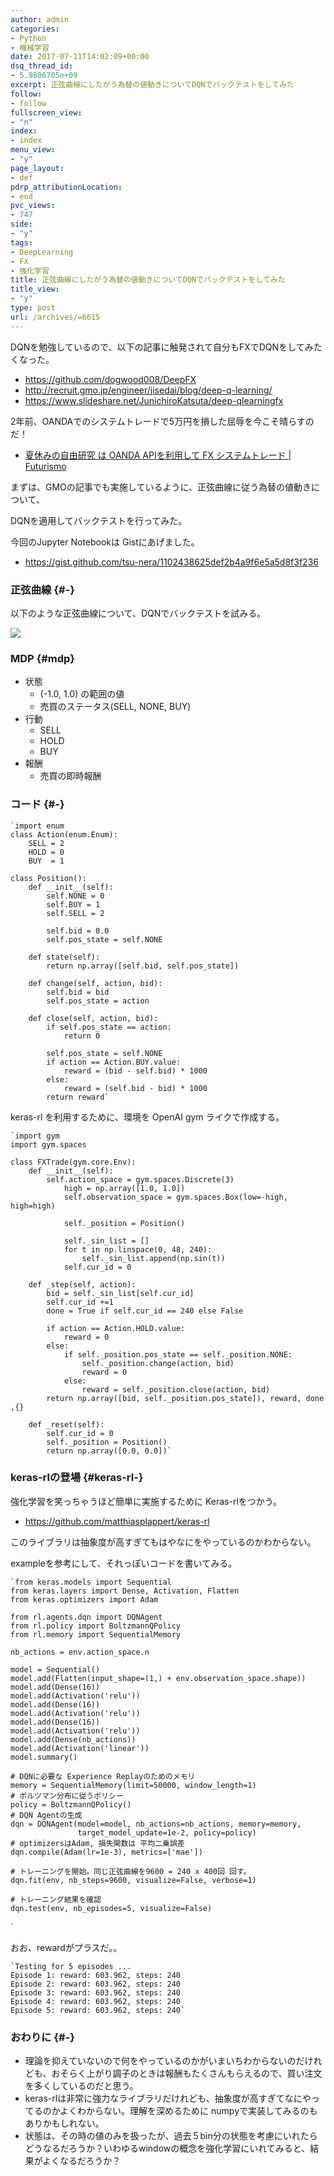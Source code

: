 ```yaml
---
author: admin
categories:
- Python
- 機械学習
date: 2017-07-11T14:02:09+00:00
dsq_thread_id:
- 5.9806705e+09
excerpt: 正弦曲線にしたがう為替の値動きについてDQNでバックテストをしてみた
follow:
- follow
fullscreen_view:
- "n"
index:
- index
menu_view:
- "y"
page_layout:
- def
pdrp_attributionLocation:
- end
pvc_views:
- 747
side:
- "y"
tags:
- DeepLearning
- FX
- 強化学習
title: 正弦曲線にしたがう為替の値動きについてDQNでバックテストをしてみた
title_view:
- "y"
type: post
url: /archives/=6615
---
```


DQNを勉強しているので、以下の記事に触発されて自分もFXでDQNをしてみたくなった。

  * <https://github.com/dogwood008/DeepFX>
  * <http://recruit.gmo.jp/engineer/jisedai/blog/deep-q-learning/>
  * <https://www.slideshare.net/JunichiroKatsuta/deep-qlearningfx>

2年前、OANDAでのシステムトレードで5万円を損した屈辱を今こそ晴らすのだ！

  * [夏休みの自由研究 は OANDA APIを利用して FX システムトレード | Futurismo][1]

まずは、GMOの記事でも実施しているように、正弦曲線に従う為替の値動きについて、
  
DQNを適用してバックテストを行ってみた。

今回のJupyter Notebookは Gistにあげました。

  * <https://gist.github.com/tsu-nera/1102438625def2b4a9f6e5a5d8f3f236>

### 正弦曲線 {#-}

以下のような正弦曲線について、DQNでバックテストを試みる。

![][2]

### MDP {#mdp}

  * 状態 
      * (-1.0, 1.0) の範囲の値
      * 売買のステータス(SELL, NONE, BUY)
  * 行動 
      * SELL
      * HOLD
      * BUY
  * 報酬 
      * 売買の即時報酬

### コード {#-}

    `import enum
    class Action(enum.Enum):
        SELL = 2
        HOLD = 0
        BUY  = 1
    
    class Position():
        def __init__(self):
            self.NONE = 0
            self.BUY = 1
            self.SELL = 2
    
            self.bid = 0.0
            self.pos_state = self.NONE
    
        def state(self):
            return np.array([self.bid, self.pos_state])
    
        def change(self, action, bid):
            self.bid = bid
            self.pos_state = action
    
        def close(self, action, bid):
            if self.pos_state == action:
                return 0
    
            self.pos_state = self.NONE
            if action == Action.BUY.value:
                reward = (bid - self.bid) * 1000
            else:
                reward = (self.bid - bid) * 1000
            return reward`
    

keras-rl を利用するために、環境を OpenAI gym ライクで作成する。

    `import gym
    import gym.spaces
    
    class FXTrade(gym.core.Env):
        def __init__(self):
            self.action_space = gym.spaces.Discrete(3)
                high = np.array([1.0, 1.0])
                self.observation_space = gym.spaces.Box(low=-high, high=high)
    
                self._position = Position()
    
                self._sin_list = []
                for t in np.linspace(0, 48, 240):
                    self._sin_list.append(np.sin(t))
                self.cur_id = 0
    
        def _step(self, action):
            bid = self._sin_list[self.cur_id]
            self.cur_id +=1
            done = True if self.cur_id == 240 else False
    
            if action == Action.HOLD.value:
                reward = 0
            else:
                if self._position.pos_state == self._position.NONE:
                    self._position.change(action, bid)
                    reward = 0
                else:
                    reward = self._position.close(action, bid)
            return np.array([bid, self._position.pos_state]), reward, done ,{}
    
        def _reset(self):
            self.cur_id = 0
            self._position = Position()
            return np.array([0.0, 0.0])`
    

### keras-rlの登場 {#keras-rl-}

強化学習を笑っちゃうほど簡単に実施するために Keras-rlをつかう。

  * <https://github.com/matthiasplappert/keras-rl>

このライブラリは抽象度が高すぎてもはやなにをやっているのかわからない。
  
exampleを参考にして、それっぽいコードを書いてみる。

    `from keras.models import Sequential
    from keras.layers import Dense, Activation, Flatten
    from keras.optimizers import Adam
    
    from rl.agents.dqn import DQNAgent
    from rl.policy import BoltzmannQPolicy
    from rl.memory import SequentialMemory
    
    nb_actions = env.action_space.n
    
    model = Sequential()
    model.add(Flatten(input_shape=(1,) + env.observation_space.shape))
    model.add(Dense(16))
    model.add(Activation('relu'))
    model.add(Dense(16))
    model.add(Activation('relu'))
    model.add(Dense(16))
    model.add(Activation('relu'))
    model.add(Dense(nb_actions))
    model.add(Activation('linear'))
    model.summary()
    
    # DQNに必要な Experience Replayのためのメモリ
    memory = SequentialMemory(limit=50000, window_length=1)
    # ボルツマン分布に従うポリシー
    policy = BoltzmannQPolicy()
    # DQN Agentの生成
    dqn = DQNAgent(model=model, nb_actions=nb_actions, memory=memory,
                   target_model_update=1e-2, policy=policy)
    # optimizersはAdam, 損失関数は 平均二乗誤差
    dqn.compile(Adam(lr=1e-3), metrics=['mae'])
    
    # トレーニングを開始。同じ正弦曲線を9600 = 240 x 400回 回す。
    dqn.fit(env, nb_steps=9600, visualize=False, verbose=1)
    
    # トレーニング結果を確認
    dqn.test(env, nb_episodes=5, visualize=False)
    

\`
  
おお、rewardがプラスだ。。

    `Testing for 5 episodes ...
    Episode 1: reward: 603.962, steps: 240
    Episode 2: reward: 603.962, steps: 240
    Episode 3: reward: 603.962, steps: 240
    Episode 4: reward: 603.962, steps: 240
    Episode 5: reward: 603.962, steps: 240`
    

### おわりに {#-}

  * 理論を抑えていないので何をやっているのかがいまいちわからないのだけれども、おそらく上がり調子のときは報酬もたくさんもらえるので、買い注文を多くしているのだと思う。
  * keras-rlは非常に強力なライブラリだけれども、抽象度が高すぎてなにやってるのかよくわからない。理解を深めるために numpyで実装してみるのもありかもしれない。
  * 状態は、その時の値のみを扱ったが、過去５bin分の状態を考慮にいれたらどうなるだろうか？いわゆるwindowの概念を強化学習にいれてみると、結果がよくなるだろうか？

 [1]: http://futurismo.biz/archives/4392
 [2]: https://lh3.googleusercontent.com/-met0o3s4QQCXzzdygoYDeVRdmRWr1Mhw5cT_nvMvmkGLBDUy1NJCZ9We4RmO_Mlg7fkIw-d133CkSSrBjtM5oByuNkH55Tiv634IFUpY9N1z3VZpjFvw2fQTNlbUmCqC1ZhENj11KYujk4vk3gUXYgOoIRjGsb7tOJO6sX1yROfPraGoZ1PSG3ZgARbgZy8aUXUB8SchXHYgT81X1wn4QL87QhB722B8X0MUWJRpI_KZXl4v_wYeOe5x0ZnRD_5gDfMHmLDedNBuqYIfejMB-9Kucx0inOOEvH5lPp64YOiL8gZ-CF626z3VdO4vLD77rBxmde8OlQzPv6r07vKvFwEjEDjzM7hpW-bPwKJnR0QKVbpx4Lcpo9IkjJSNmvqhBtX3YDhl2fr-14E2-Ymp1Tu-8-cxAlJ6cMB0qEtphzWgnVPuqJWeugVNyszv6qDFeL_uVlbspH8anHVNhGzQs9XmztziRmnO7ckOXjBCm9DLSNOn6Tpkf2Y-tcFeQu5SlXj4Th1Z8Urg1dwXzZLybvWWKo1XxLd0vl3Bv9duyOkVxNeSbt-ybD2HSiCHFG-XxCWDtUd86ADpsZ39CWq51Mj1AwRloRF30Ha88Y1Dtpeu3cTTxm-598q=w390-h252-no